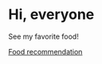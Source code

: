 <html>
<body>

<h1>Hi, everyone</h1>

  <p>See my favorite food!</p>
<p><a href="https://github.com/atifahnq/trial/blob/main/prep1">Food recommendation</a></p>

</body>
</html>
